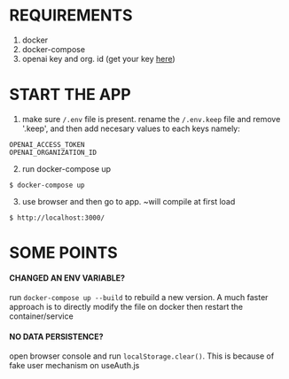 # REQUIREMENTS
1. docker
2. docker-compose
3. openai key and org. id (get your key [here](https://platform.openai.com/api-keys)) 

# START THE APP
1. make sure `/.env` file is present. rename the `/.env.keep` file and remove '.keep', and then add necesary values to each keys namely:
```
OPENAI_ACCESS_TOKEN
OPENAI_ORGANIZATION_ID
```

2. run docker-compose up
```
$ docker-compose up
```

3. use browser and then go to app. ~will compile at first load
```
$ http://localhost:3000/
```

# SOME POINTS

#### CHANGED AN ENV VARIABLE?
run ```docker-compose up --build``` to rebuild a new version. A much faster approach is to directly modify the file on docker then restart the container/service

#### NO DATA PERSISTENCE?
open browser console and run ```localStorage.clear()```. This is because of fake user mechanism on useAuth.js